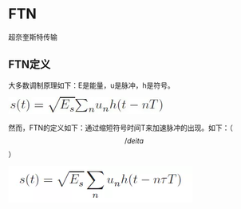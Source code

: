 # FTN

超奈奎斯特传输

## FTN定义

大多数调制原理如下：E是能量，u是脉冲，h是符号。

![](../../.gitbook/assets/image%20%283%29.png)

然而，FTN的定义如下：通过缩短符号时间T来加速脉冲的出现。如下：（ $$/ deita$$）

![](../../.gitbook/assets/image%20%284%29.png)

